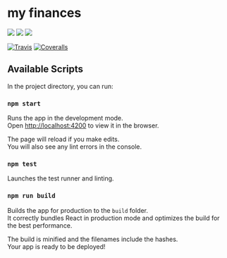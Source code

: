 # my finances

![](https://github.com/dobernike/my_finances/workflows/JS/badge.svg) ![](https://github.com/dobernike/my_finances/workflows/CSS/badge.svg) ![](https://github.com/dobernike/my_finances/workflows/TESTS/badge.svg)

[![Travis][build-badge]][build] [![Coveralls][coveralls-badge]][coveralls]

[build-badge]: https://img.shields.io/travis/dobernike/my_finances/develop.svg?style=flat-square
[build]: https://travis-ci.org/dobernike/my_finances
[coveralls-badge]: https://img.shields.io/coveralls/dobernike/my_finances/develop.svg?style=flat-square
[coveralls]: https://coveralls.io/github/dobernike/my_finances

## Available Scripts

In the project directory, you can run:

### `npm start`

Runs the app in the development mode.<br /> Open [http://localhost:4200](http://localhost:4200) to view it in the browser.

The page will reload if you make edits.<br /> You will also see any lint errors in the console.

### `npm test`

Launches the test runner and linting.<br />

### `npm run build`

Builds the app for production to the `build` folder.<br /> It correctly bundles React in production mode and optimizes the build for the best performance.

The build is minified and the filenames include the hashes.<br /> Your app is ready to be deployed!
